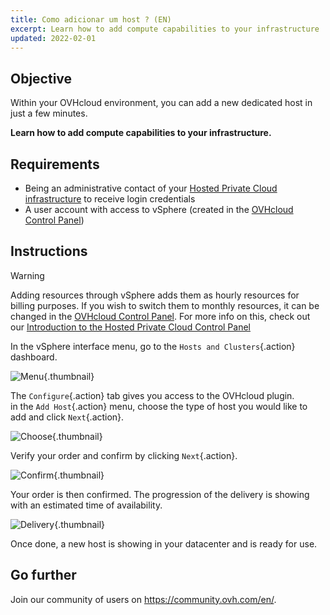 ```yaml
---
title: Como adicionar um host ? (EN)
excerpt: Learn how to add compute capabilities to your infrastructure
updated: 2022-02-01
---
```


## Objective

Within your OVHcloud environment, you can add a new dedicated host in just a few minutes.

**Learn how to add compute capabilities to your infrastructure.**

## Requirements

- Being an administrative contact of your [Hosted Private Cloud infrastructure](https://www.ovhcloud.com/pt/enterprise/products/hosted-private-cloud/) to receive login credentials
- A user account with access to vSphere (created in the [OVHcloud Control Panel](https://www.ovh.com/auth/?action=gotomanager&from=https://www.ovh.pt/&ovhSubsidiary=pt))

## Instructions

> [!warning]
>
> Adding resources through vSphere adds them as hourly resources for billing purposes. If you wish to switch them to monthly resources, it can be changed in the [OVHcloud Control Panel](https://www.ovh.com/auth/?action=gotomanager&from=https://www.ovh.pt/&ovhSubsidiary=pt).
> For more info on this, check out our [Introduction to the Hosted Private Cloud Control Panel](manager_ovh_private_cloud1.)
> 

In the vSphere interface menu, go to the `Hosts and Clusters`{.action} dashboard.

![Menu](how_to_add_host_images_en01dash.png){.thumbnail}

The `Configure`{.action} tab gives you access to the OVHcloud plugin.<br>
in the `Add Host`{.action} menu, choose the type of host you would like to add and click `Next`{.action}.

![Choose](en02choose.png){.thumbnail}

Verify your order and confirm by clicking `Next`{.action}.

![Confirm](en03validate.png){.thumbnail}

Your order is then confirmed. The progression of the delivery is showing with an estimated time of availability.

![Delivery](en04deliver.png){.thumbnail}

Once done, a new host is showing in your datacenter and is ready for use.

## Go further

Join our community of users on <https://community.ovh.com/en/>.
